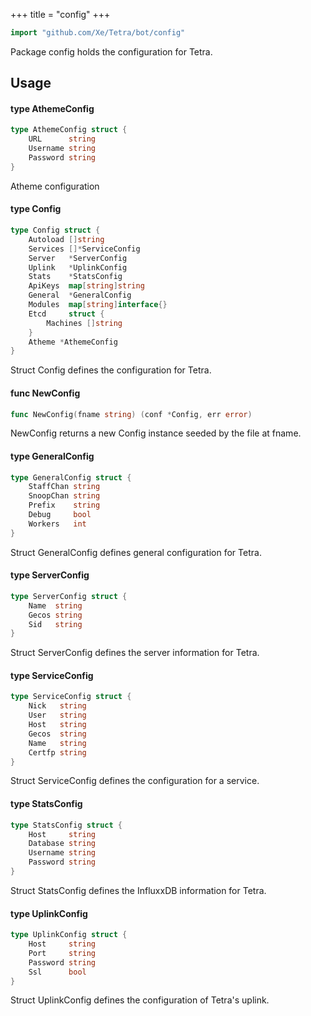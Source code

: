 +++
title = "config"
+++

```go
import "github.com/Xe/Tetra/bot/config"
```

Package config holds the configuration for Tetra.

## Usage

#### type AthemeConfig

```go
type AthemeConfig struct {
	URL      string
	Username string
	Password string
}
```

Atheme configuration

#### type Config

```go
type Config struct {
	Autoload []string
	Services []*ServiceConfig
	Server   *ServerConfig
	Uplink   *UplinkConfig
	Stats    *StatsConfig
	ApiKeys  map[string]string
	General  *GeneralConfig
	Modules  map[string]interface{}
	Etcd     struct {
		Machines []string
	}
	Atheme *AthemeConfig
}
```

Struct Config defines the configuration for Tetra.

#### func  NewConfig

```go
func NewConfig(fname string) (conf *Config, err error)
```
NewConfig returns a new Config instance seeded by the file at fname.

#### type GeneralConfig

```go
type GeneralConfig struct {
	StaffChan string
	SnoopChan string
	Prefix    string
	Debug     bool
	Workers   int
}
```

Struct GeneralConfig defines general configuration for Tetra.

#### type ServerConfig

```go
type ServerConfig struct {
	Name  string
	Gecos string
	Sid   string
}
```

Struct ServerConfig defines the server information for Tetra.

#### type ServiceConfig

```go
type ServiceConfig struct {
	Nick   string
	User   string
	Host   string
	Gecos  string
	Name   string
	Certfp string
}
```

Struct ServiceConfig defines the configuration for a service.

#### type StatsConfig

```go
type StatsConfig struct {
	Host     string
	Database string
	Username string
	Password string
}
```

Struct StatsConfig defines the InfluxxDB information for Tetra.

#### type UplinkConfig

```go
type UplinkConfig struct {
	Host     string
	Port     string
	Password string
	Ssl      bool
}
```

Struct UplinkConfig defines the configuration of Tetra's uplink.
